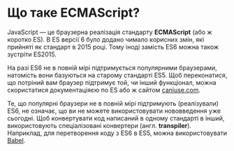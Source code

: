 # Що таке ECMAScript?

JavaScript — це браузерна реалізація стандарту **ECMAScript** \(або ж коротко ES\). В ES версії 6 було додано чимало корисних змін, які прийняті як стандарт в 2015 році. Тому іноді замість ES6 можна також зустріти ES2015.

На разі ES6 не в повній мірі підтримується популярними браузерами, натомість вони базуються на старому стандарті ES5. Щоб переконатися, що потріний вам браузер підтримує той, чи інший функціонал, можна скористатися документаціяєю по ES або ж сайтом [caniuse.com](https://caniuse.com/ "caniuse.com").

Те, що популярні браузери не в повній мірі підтримують \(реалізували\) ES6, не означає, що ви не можете використовувати  нововведення уже сьогодні. Щоб конвертувати код написаний в одному стандарті в інший, використовують спеціалізовані конвертери \(англ. **transpiler**\). Наприклад, для перетворення коду з ES6 в ES5, можна використовувати [Babel](https://babeljs.io/ "Babel").

